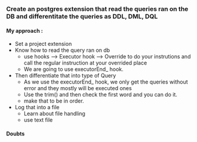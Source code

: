 ### Create an postgres extension that read the queries ran on the DB and differentitate the queries as DDL, DML, DQL
#### My approach :
- Set a project extension
- Know how to read the query ran on db
    - use hooks --> Executor hook --> Override to do your instrutions and call the regular instruction at your overrided place
    - We are going to use executorEnd_ hook.
- Then differentiate that into type of Query
    - As we use the executorEnd_ hook, we only get the queries without error and they mostly will be executed ones
    - Use the trim() and then check the first word and you can do it.
    - make that to be in order.
- Log that into a file
    - Learn about file handling
    - use text file

#### Doubts
